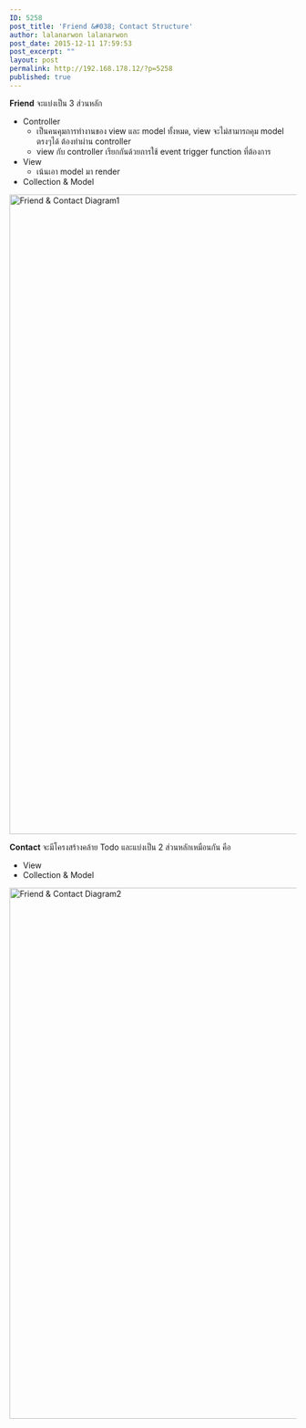 ```yaml
---
ID: 5258
post_title: 'Friend &#038; Contact Structure'
author: lalanarwon lalanarwon
post_date: 2015-12-11 17:59:53
post_excerpt: ""
layout: post
permalink: http://192.168.178.12/?p=5258
published: true
---
```

<strong>Friend</strong> จะแบ่งเป็น 3 ส่วนหลัก
<ul>
	<li>Controller
<ul>
	<li>เป็นคนคุมการทำงานของ view และ model ทั้งหมด, view จะไม่สามารถคุม model ตรงๆได้ ต้องทำผ่าน controller</li>
	<li>view กับ controller เรียกกันด้วยการใช้ event trigger function ที่ต้องการ</li>
</ul>
</li>
	<li>View
<ul>
	<li>เน้นเอา model มา render</li>
</ul>
</li>
	<li>Collection &amp; Model</li>
</ul>
<img class="alignnone size-full wp-image-5259" src="http://192.168.178.12/wp-content/uploads/2015/12/Friend-Contact-Diagram1.png" alt="Friend &amp; Contact Diagram1" width="821" height="1124" />

<strong>Contact </strong>จะมีโครงสร้างคล้าย Todo และแบ่งเป็น 2 ส่วนหลักเหมือนกัน คือ
<ul>
	<li>View</li>
	<li>Collection &amp; Model</li>
</ul>
<img class="alignnone size-full wp-image-5260" src="http://192.168.178.12/wp-content/uploads/2015/12/Friend-Contact-Diagram2.png" alt="Friend &amp; Contact Diagram2" width="821" height="933" />
